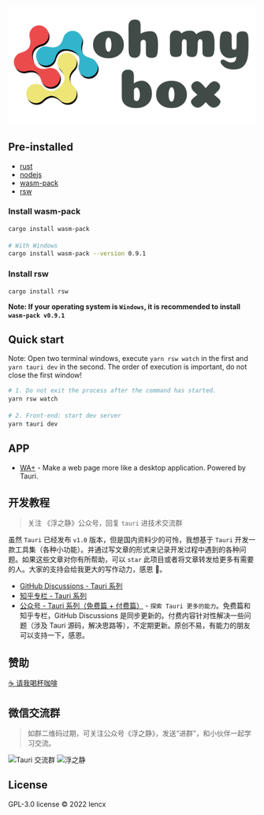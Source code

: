 <p align="center"><img src="./src/oh-my-box.svg" /></p>

## Pre-installed

- [rust](https://www.rust-lang.org/learn/get-started)
- [nodejs](https://nodejs.org)
- [wasm-pack](https://github.com/rustwasm/wasm-pack)
- [rsw](https://github.com/rwasm/rsw-rs)

### Install wasm-pack

```bash
cargo install wasm-pack

# With Windows
cargo install wasm-pack --version 0.9.1
```

### Install rsw

```bash
cargo install rsw
```

**Note: If your operating system is `Windows`, it is recommended to install `wasm-pack v0.9.1`**

## Quick start

Note: Open two terminal windows, execute `yarn rsw watch` in the first and `yarn tauri dev` in the second. The order of execution is important, do not close the first window!

```bash
# 1. Do not exit the process after the command has started.
yarn rsw watch

# 2. Front-end: start dev server
yarn tauri dev
```

## APP

- [WA+](https://github.com/lencx/WA) - Make a web page more like a desktop application. Powered by Tauri.

## 开发教程

> 关注 《浮之静》公众号，回复 `tauri` 进技术交流群

虽然 `Tauri` 已经发布 `v1.0` 版本，但是国内资料少的可怜，我想基于 `Tauri` 开发一款工具集（各种小功能）。并通过写文章的形式来记录开发过程中遇到的各种问题。如果这些文章对你有所帮助，可以 `star` 此项目或者将文章转发给更多有需要的人。大家的支持会给我更大的写作动力，感恩 🙏。

- [GitHub Discussions - Tauri 系列](https://github.com/lencx/OhMyBox/discussions?discussions_q=label%3A%22Tauri+%E7%B3%BB%E5%88%97%22)
- [知乎专栏 - Tauri 系列](https://www.zhihu.com/column/c_1519079232848785408)
- [公众号 - Tauri 系列（免费篇 + 付费篇）](https://mp.weixin.qq.com/mp/appmsgalbum?__biz=MzIzNjE2NTI3NQ==&action=getalbum&album_id=2593843659863752704&from_itemidx=1&from_msgid=2247485485#wechat_redirect) - `探索 Tauri 更多的能力`。免费篇和知乎专栏，GitHub Discussions 是同步更新的。付费内容针对性解决一些问题（涉及 Tauri 源码，解决思路等），不定期更新。原创不易，有能力的朋友可以支持一下，感恩。

## 赞助

[☕️ 请我喝杯咖啡](https://github.com/lencx/sponsor)

## 微信交流群

> 如群二维码过期，可关注公众号《浮之静》，发送“进群”，和小伙伴一起学习交流。

<img alt="Tauri 交流群" width="240" src="https://user-images.githubusercontent.com/16164244/179861652-4a59808a-c0ed-4025-9b0e-e1459e251d8a.png" /> <img alt="浮之静" width="250" src="https://user-images.githubusercontent.com/16164244/179861932-29036f22-45d9-4345-be14-d804faf2865f.png" />

## License

GPL-3.0 license © 2022 lencx
